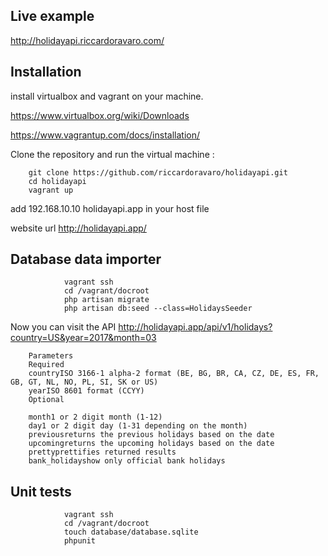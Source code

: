 ## Live example

http://holidayapi.riccardoravaro.com/

## Installation

install virtualbox and vagrant on your machine.

https://www.virtualbox.org/wiki/Downloads

https://www.vagrantup.com/docs/installation/

Clone the repository and run the virtual machine :

        git clone https://github.com/riccardoravaro/holidayapi.git
        cd holidayapi
        vagrant up
 
add 192.168.10.10 holidayapi.app in your host file 
 
website url http://holidayapi.app/

##  Database data importer

				vagrant ssh
                cd /vagrant/docroot
                php artisan migrate
                php artisan db:seed --class=HolidaysSeeder

Now you can visit the API http://holidayapi.app/api/v1/holidays?country=US&year=2017&month=03

		Parameters
        Required
        countryISO 3166-1 alpha-2 format (BE, BG, BR, CA, CZ, DE, ES, FR, GB, GT, NL, NO, PL, SI, SK or US)
        yearISO 8601 format (CCYY)
        Optional

        month1 or 2 digit month (1-12)
        day1 or 2 digit day (1-31 depending on the month)
        previousreturns the previous holidays based on the date
        upcomingreturns the upcoming holidays based on the date
        prettyprettifies returned results
        bank_holidayshow only official bank holidays
                
## Unit tests
				vagrant ssh
                cd /vagrant/docroot
                touch database/database.sqlite
                phpunit
                
                
